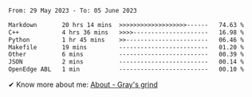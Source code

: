 <!--START_SECTION:waka-->

```txt
From: 29 May 2023 - To: 05 June 2023

Markdown       20 hrs 14 mins  >>>>>>>>>>>>>>>>>>>------   74.63 %
C++            4 hrs 36 mins   >>>>---------------------   16.98 %
Python         1 hr 45 mins    >>-----------------------   06.46 %
Makefile       19 mins         -------------------------   01.20 %
Other          6 mins          -------------------------   00.39 %
JSON           2 mins          -------------------------   00.14 %
OpenEdge ABL   1 min           -------------------------   00.10 %
```

<!--END_SECTION:waka-->

<!-- [![grayxu's github stats](https://github-readme-stats.vercel.app/api?username=grayxu&count_private=true&show_icons=true)](https://github.com/grayxu) -->

✔ Know more about me: [About - Gray's grind](https://www.grayxu.cn/)
